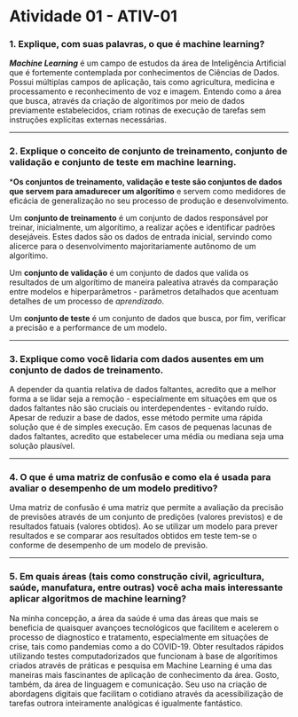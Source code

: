 # Atividade 01 - ATIV-01

### 1. Explique, com suas palavras, o que é machine learning?

**_Machine Learning_** é um campo de estudos da área de Inteligência Artificial que é fortemente contemplada por conhecimentos de Ciências de Dados. Possui múltiplas campos de aplicação, tais como agricultura, medicina e processamento e reconhecimento de voz e imagem. Entendo como a área que busca, através da criação de algorítimos por meio de dados previamente estabelecidos, criam rotinas de execução de tarefas sem instruções explícitas externas necessárias.

---

### 2. Explique o conceito de conjunto de treinamento, conjunto de validação e conjunto de teste em machine learning.

***Os conjuntos de treinamento, validação e teste são conjuntos de dados que servem para amadurecer um algorítimo** e servem como medidores de eficácia de generalização no seu processo de produção e desenvolvimento.

Um **conjunto de treinamento** é um conjunto de dados responsável por treinar, inicialmente, um algorítimo, a realizar ações e identificar padrões desejáveis. Estes dados são os dados de entrada inicial, servindo como alicerce para o desenvolvimento majoritariamente autônomo de um algorítimo.

Um **conjunto de validação** é um conjunto de dados que valida os resultados de um algorítimo de maneira paleativa através da comparação entre modelos e hiperparâmetros - parâmetros detalhados que acentuam detalhes de um processo de _aprendizado_.

Um **conjunto de teste** é um conjunto de dados que busca, por fim, verificar a precisão e a performance de um modelo.

---

### 3. Explique como você lidaria com dados ausentes em um conjunto de dados de treinamento.

A depender da quantia relativa de dados faltantes, acredito que a melhor forma a se lidar seja a remoção - especialmente em situações em que os dados faltantes não são cruciais ou interdependentes - evitando ruído. Apesar de reduzir a base de dados, esse método permite uma rápida solução que é de simples execução. Em casos de pequenas lacunas de dados faltantes, acredito que estabelecer uma média ou mediana seja uma solução plausível.

---

### 4. O que é uma matriz de confusão e como ela é usada para avaliar o desempenho de um modelo preditivo?

Uma matriz de confusão é uma matriz que permite a avaliação da precisão de previsões através de um conjunto de predições (valores previstos) e de resultados fatuais (valores obtidos). Ao se utilizar um modelo para prever resultados e se comparar aos resultados obtidos em teste tem-se o conforme de desempenho de um modelo de previsão.

---

### 5. Em quais áreas (tais como construção civil, agricultura, saúde, manufatura, entre outras) você acha mais interessante aplicar algoritmos de machine learning?

Na minha concepção, a área da saúde é uma das áreas que mais se beneficia de quaisquer avançoes tecnológicos que facilitem e acelerem o processo de diagnostíco e tratamento, especialmente em situações de crise, tais como pandemias como a do COVID-19. Obter resultados rápidos utilizando testes computadorizados que funcionam à base de algorítimos criados através de práticas e pesquisa em Machine Learning é uma das maneiras mais fascinantes de aplicação de conhecimento da área. Gosto, também, da área de linguagem e comunicação. Seu uso na criação de abordagens digitais que facilitam o cotidiano através da acessibilização de tarefas outrora inteiramente analógicas é igualmente fantástico.

